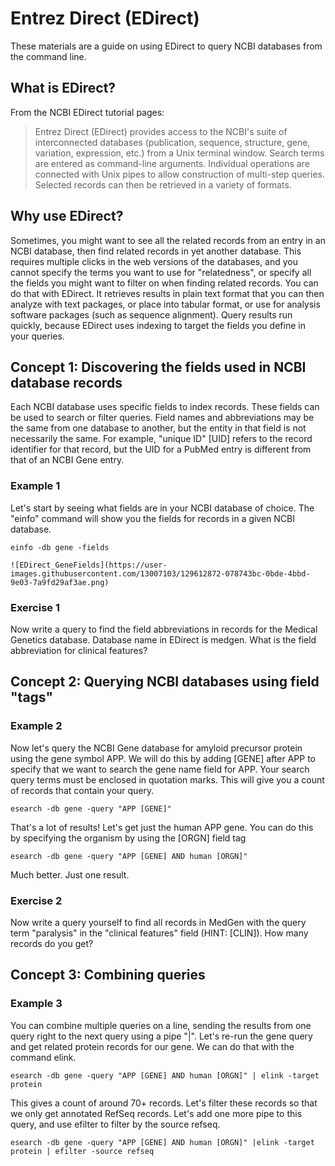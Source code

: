 # Entrez Direct (EDirect)
These materials are a guide on using EDirect to query NCBI databases from the command line.

## What is EDirect?
From the NCBI EDirect tutorial pages:

> Entrez Direct (EDirect) provides access to the NCBI's suite of interconnected databases (publication, sequence, structure, gene, variation, expression, etc.)
> from a Unix terminal window. Search terms are entered as command-line arguments.
> Individual operations are connected with Unix pipes to allow construction of multi-step queries. Selected records can then be retrieved in a variety of formats.

## Why use EDirect?
Sometimes, you might want to see all the related records from an entry in an NCBI database, then find related records in yet another database. This requires multiple clicks in the web versions of the databases, and you cannot specify the terms you want to use for "relatedness", or specify all the fields you might want to filter on when finding related records. You can do that with EDirect. It retrieves results in plain text format that you can then analyze with text packages, or place into tabular format, or use for analysis software packages (such as sequence alignment). Query results run quickly, because EDirect uses indexing to target the fields you define in your queries.

## Concept 1: Discovering the fields used in NCBI database records
Each NCBI database uses specific fields to index records. These fields can be used to search or filter queries. Field names and abbreviations may be the same from one database to another, but the entity in that field is not necessarily the same. For example, "unique ID" [UID] refers to the record identifier for that record, but the UID for a PubMed entry is different from that of an NCBI Gene entry.

### Example 1
Let's start by seeing what fields are in your NCBI database of choice. The "einfo" command will show you the fields for records in a given NCBI database.

```console
einfo -db gene -fields

![EDirect_GeneFields](https://user-images.githubusercontent.com/13007103/129612872-078743bc-0bde-4bbd-9e03-7a9fd29af3ae.png)
```


### Exercise 1
Now write a query to find the field abbreviations in records for the Medical Genetics database. Database name in EDirect is medgen. What is the field abbreviation for clinical features?


## Concept 2: Querying NCBI databases using field "tags"

### Example 2
Now let's query the NCBI Gene database for amyloid precursor protein using the gene symbol APP. We will do this by adding [GENE] after APP to specify that we want to search the gene name field for APP. Your search query terms must be enclosed in quotation marks. This will give you a count of records that contain your query.
```console
esearch -db gene -query "APP [GENE]"
```
That's a lot of results! Let's get just the human APP gene. You can do this by specifying the organism by using the [ORGN] field tag
```console
esearch -db gene -query "APP [GENE] AND human [ORGN]"
```
Much better. Just one result.


### Exercise 2
Now write a query yourself to find all records in MedGen with the query term "paralysis" in the "clinical features" field (HINT: [CLIN]). How many records do you get?


## Concept 3: Combining queries

### Example 3
You can combine multiple queries on a line, sending the results from one query right to the next query using a pipe "|". Let's re-run the gene query and get related protein records for our gene. We can do that with the command elink.
```console
esearch -db gene -query "APP [GENE] AND human [ORGN]" | elink -target protein
```
This gives a count of around 70+ records. Let's filter these records so that we only get annotated RefSeq records. Let's add one more pipe to this query, and use efilter to filter by the source refseq.
```console
esearch -db gene -query "APP [GENE] AND human [ORGN]" |elink -target protein | efilter -source refseq
```
